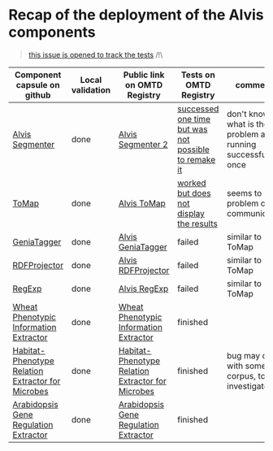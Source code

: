 # Recap of the deployment of the Alvis components 

> [this issue is opened to track the tests](https://github.com/openminted/alvis-docker/issues/10)   /!\



| Component capsule on github | Local validation | Public link on OMTD Registry | Tests on OMTD Registry | comments |
| ------------- | ------------- | --------------------- |-------------|----------------|
| [Alvis Segmenter](segmenter/) | done  | [Alvis Segmenter 2](https://test.openminted.eu/landingPage/component/62bd4ee3-5476-4343-b27b-ac65d8dba385) | [successed one time but was not possible to remake it](https://github.com/openminted/alvis-docker/issues/10#issuecomment-386676078) | don't know what is the problem after running successfully once |
| [ToMap](tomap/) | done | [Alvis ToMap](https://test.openminted.eu/landingPage/component/f145b471-c3e7-48b1-992d-c19bd79d156e) | [worked but does not display the results](https://github.com/openminted/alvis-docker/issues/10#issuecomment-388838168) | seems to be a problem of AAI communication  |
| [GeniaTagger](geniatagger/)  | done | [Alvis GeniaTagger](https://test.openminted.eu/landingPage/component/2cb79581-8629-412e-ba7c-51a4b6c5bb19) | failed | similar to ToMap |
| [RDFProjector](rdfprojector/) | done | [Alvis RDFProjector](https://test.openminted.eu/landingPage/component/1e382d21-8669-45ef-8415-3f9e1ecff3bf) | failed | similar to ToMap |
| [RegExp](regexp/)  | done | [Alvis RegExp](https://test.openminted.eu/landingPage/component/ed724697-a907-4140-ac83-9aa485375ce4) | failed | similar to ToMap |
| [Wheat Phenotypic Information Extractor](uc-tdm-as-d/) | done | [Wheat Phenotypic Information Extractor](https://test.openminted.eu/landingPage/application/8480d942-8727-4347-9ccc-225e7c7471a6) |  finished |  |
| [Habitat-Phenotype Relation Extractor for Microbes](uc-tdm-as-c/) | done |  [Habitat-Phenotype Relation Extractor for Microbes](https://test.openminted.eu/landingPage/application/dc1176fe-4ea1-48fe-b584-99eb204409e2) | finished | bug may occur with some corpus, to investigate |
| [Arabidopsis Gene Regulation Extractor](uc-tdm-as-e/) | done |  [Arabidopsis Gene Regulation Extractor](https://test.openminted.eu/landingPage/application/b1072fb6-78fb-4fdb-bd20-9916f74810b9) | finished |  |


